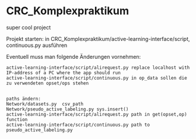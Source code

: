 # CRC_Komplexpraktikum
super cool project

Projekt starten:
in CRC_Komplexpraktikum/active-learning-interface/script, continuous.py ausführen


Eventuell muss man folgende Änderungen vornehmen: 

	active-learning-interface/script/alirequest.py replace localhost with IP-address of a PC where the app should run
	active-learning-interface/script/continuous.py in op_data sollen die zu verwendeten opset/ops stehen


	paths ändern:
	Network/datasets.py  csv_path
	Network/pseudo_active_labeling.py sys.insert()
	active-learning-interface/script/alirequest.py path in get(opset,op) function
	active-learning-interface/script/continuous.py path to pseudo_active_labeling.py

